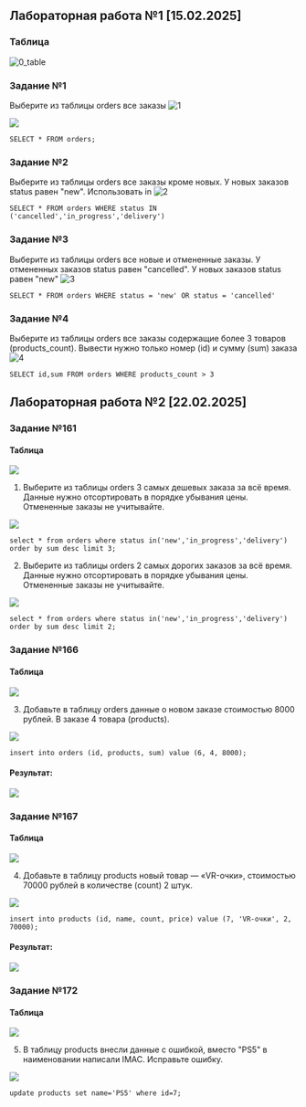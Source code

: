 ## Лабораторная работа №1 [15.02.2025]
### Таблица
![0_table](https://github.com/user-attachments/assets/9ec70843-31c2-4742-a368-f7bae92ba343)


### Задание №1
Выберите из таблицы orders все заказы
![1](https://github.com/user-attachments/assets/e92c1f9b-5d9e-4897-9976-5db225f2f144)

![](/LabW1/1.png)

```
SELECT * FROM orders;
```
### Задание №2
Выберите из таблицы orders все заказы кроме новых. У новых заказов status равен "new". Использовать in
![2](https://github.com/user-attachments/assets/580cf925-54ef-4cbe-8ba4-256042946a76)



```
SELECT * FROM orders WHERE status IN ('cancelled','in_progress','delivery')
```
### Задание №3
Выберите из таблицы orders все новые и отмененные заказы. У отмененных заказов status равен "cancelled". У новых заказов status равен "new"
![3](https://github.com/user-attachments/assets/903cab27-7714-47d0-8369-f1f65fa29e6c)


```
SELECT * FROM orders WHERE status = 'new' OR status = 'cancelled'
```
### Задание №4
Выберите из таблицы orders все заказы содержащие более 3 товаров (products_count).
Вывести нужно только номер (id) и сумму (sum) заказа
![4](https://github.com/user-attachments/assets/07f21f06-dfb0-4b09-a086-7bdee1eb917e)



```
SELECT id,sum FROM orders WHERE products_count > 3
```
## Лабораторная работа №2 [22.02.2025]
### Задание №161
#### Таблица

![](/LabW2/161/0_table.png)

1) Выберите из таблицы orders 3 самых дешевых заказа за всё время.
Данные нужно отсортировать в порядке убывания цены.
Отмененные заказы не учитывайте.

![](/LabW2/161/1.png)

```
select * from orders where status in('new','in_progress','delivery') order by sum desc limit 3;
```
2) Выберите из таблицы orders 2 самых дорогих заказов за всё время.
Данные нужно отсортировать в порядке убывания цены.
Отмененные заказы не учитывайте.

![](/LabW2/161/2.png)

```
select * from orders where status in('new','in_progress','delivery') order by sum desc limit 2;
```
### Задание №166
#### Таблица

![](/LabW2/166/0_table.png)

3) Добавьте в таблицу orders данные о новом заказе стоимостью 8000 рублей. В заказе 4 товара (products).

![](/LabW2/166/1.png)

```
insert into orders (id, products, sum) value (6, 4, 8000);
```
#### Результат:

![](/LabW2/166/1_result.png)

### Задание №167
#### Таблица

![](/LabW2/167/0_table.png)

4) Добавьте в таблицу products новый товар — «VR-очки», стоимостью 70000 рублей в количестве (count) 2 штук.
   
![](/LabW2/167/1.png)

```
insert into products (id, name, count, price) value (7, 'VR-очки', 2, 70000);
```
#### Результат:

![](/LabW2/167/1_result.png)

### Задание №172
#### Таблица

![](/LabW2/172/0_table.png)

5) В таблицу products внесли данные с ошибкой, вместо "PS5" в наименовании написали IMAC. Исправьте ошибку.

![](/LabW2/172/1.png)

```
update products set name='PS5' where id=7;
